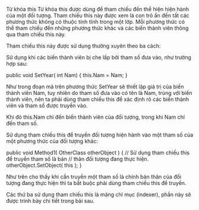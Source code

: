 Từ khóa this
Từ khóa this được dùng để tham chiếu đến thể hiện hiện hành của một đối tượng. Tham
chiếu this này được xem là con trỏ ẩn đến tất các phương thức không có thuộc tính tĩnh
trong một lớp. Mỗi phương thức có thể tham chiếu đến những phương thức khác và các
biến thành viên thông qua tham chiếu this này.

Tham chiếu this này được sử dụng thường xuyên theo ba cách:

Sử dụng khi các biến thành viên bị che lấp bởi tham số đưa vào, như trường hợp sau:

public void SetYear( int Nam) { this.Nam = Nam; }

Như trong đoạn mã trên phương thức SetYear sẽ thiết lập giá trị của biến thành viên
Nam, tuy nhiên do tham số đưa vào có tên là Nam, trùng với biến thành viên, nên ta phải
dùng tham chiếu this để xác định rõ các biến thành viên và tham số được truyền vào.

Khi đó this.Nam chỉ đến biến thành viên của đối tượng, trong khi Nam chỉ đến tham số.

Sử dụng tham chiếu this để truyền đối tượng hiện hành vào một tham số của một phương
thức của đối tượng khác:

public void Method1( OtherClass otherObject ) { // Sử dụng
tham chiếu this để truyền tham số là bản // thân đối tượng
đang thực hiện. otherObject.SetObject( this ); }

Như trên cho thấy khi cần truyền một tham số là chính bản thân của đối tượng đang thực
hiện thì ta bắt buộc phải dùng tham chiếu this để truyền.

Các thứ ba sử dụng tham chiếu this là mảng chỉ mục (indexer), phần này sẽ được trình
bày chi tiết trong bài sau.